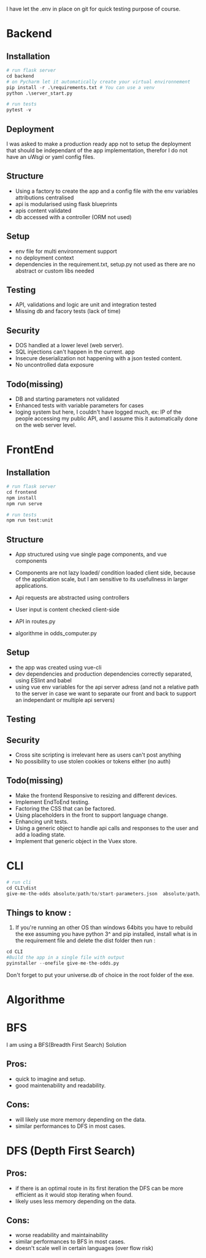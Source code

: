 I have let the .env in place on git for quick testing purpose of course.

# Backend
## Installation

```python
# run flask server
cd backend
# on Pycharm let it automatically create your virtual environnement
pip install -r .\requirements.txt # You can use a venv
python .\server_start.py       

# run tests
pytest -v
```

## Deployment
I was asked to make a production ready app not to setup the deployment that should be independant of the app implementation, therefor I do not have an uWsgi or yaml config files.
## Structure
- Using a factory to create the app and a config file with the env variables attributions centralised
- api is modularised using flask blueprints
- apis content validated
- db accessed with a controller (ORM not used)
## Setup
- env file for multi environnement support
- no deployment context
- dependencies in the requirement.txt, setup.py not used as there are no abstract or custom libs needed
## Testing
- API, validations and logic are unit and integration tested
- Missing db and facory tests (lack of time)
## Security
- DOS handled at a lower level (web server).
- SQL injections can't happen in the current.
app
- Insecure deserialization not happening with a json tested content.
- No uncontrolled data exposure

## Todo(missing)
- DB and starting parameters not validated
- Enhanced tests with variable parameters for cases
- loging system but here, I couldn't have logged much, ex: IP of the people accessing my public API, and I assume this it automatically done on the web server level.

# FrontEnd
## Installation

```python
# run flask server
cd frontend
npm install
npm run serve  

# run tests
npm run test:unit
```
## Structure
- App structured using vue single page components, and vue components
- Components are not lazy loaded/ condition loaded client side, because of the application scale, but I am sensitive to its usefullness in larger applications.
- Api requests are abstracted using controllers
- User input is content checked client-side

- API in routes.py
- algorithme in odds_computer.py
## Setup
- the app was created using vue-cli
- dev dependencies and production dependencies correctly separated, using ESlint and babel
- using vue env variables for the api server adress (and not a relative path to the server in case we want to separate our front and back to support an independant or multiple api servers)

## Testing

## Security
-	Cross site scripting is irrelevant here as users can't post anything
-	No possibility to use stolen cookies or tokens either (no auth)

## Todo(missing)

- Make the frontend Responsive to resizing and different devices.
- Implement EndToEnd testing.
- Factoring the CSS that can be factored.
- Using placeholders in the front to support language change.
- Enhancing unit tests.
- Using a generic object to handle api calls and responses to the user and add a loading state.
- Implement that generic object in the Vuex store.

# CLI

```python
# run cli
cd CLI\dist
give-me-the-odds absolute/path/to/start-parameters.json  absolute/path/to/empire-parameters.json
```
## Things to know :
1. If you're running an other OS than windows 64bits you have to rebuild the exe 
assuming you have python 3^ and pip installed, install what is in the requirement file and delete the dist folder
then run :
```python
cd CLI
#Build the app in a single file with output
pyinstaller --onefile give-me-the-odds.py
```
Don't forget to put your universe.db of choice in the root folder of the exe.

# Algorithme
# BFS
I am using a BFS(Breadth First Search) Solution 
## Pros:
- quick to imagine and setup.
- good maintenability and readability.
## Cons:
- will likely use more memory depending on the data.
- similar performances to DFS in most cases.

# DFS (Depth First Search) 
## Pros:
- if there is an optimal route in its first iteration the DFS can be more efficient as it would stop iterating when found.
- likely uses less memory depending on the data.

## Cons:
- worse readability and maintainability 
- similar performances to BFS in most
cases.
- doesn't scale well in certain languages
(over flow risk)
